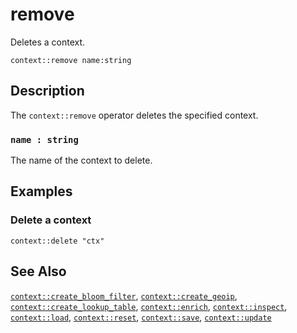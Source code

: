 # remove

Deletes a context.

```tql
context::remove name:string
```

## Description

The `context::remove` operator deletes the specified context.

### `name : string`

The name of the context to delete.

## Examples

### Delete a context

```tql
context::delete "ctx"
```

## See Also

[`context::create_bloom_filter`](create_bloom_filter.md),
[`context::create_geoip`](create_geoip.md),
[`context::create_lookup_table`](create_lookup_table.md),
[`context::enrich`](enrich.md),
[`context::inspect`](inspect.md),
[`context::load`](load.md),
[`context::reset`](update.md),
[`context::save`](save.md),
[`context::update`](update.md)
